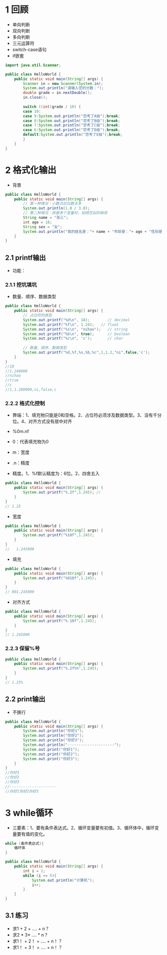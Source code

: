 # 1 回顾

+ 单向判断
+ 双向判断
+ 多向判断
+ 三元运算符
+ switch-case语句
+ if嵌套

```java
import java.util.Scanner;

public class HelloWorld {
	public static void main(String[] args) {
		Scanner in = new Scanner(System.in);
		System.out.println("请输入您的分数：");
		double grade = in.nextDouble();
		in.close();
		
		switch ((int)grade / 10) {
		case 10:
		case 9:System.out.println("您考了A级");break;
		case 8:System.out.println("您考了B级");break;
		case 7:System.out.println("您考了C级");break;
		case 6:System.out.println("您考了D级");break;
		default:System.out.println("您考了E级");break;
		}
	}
}
```

# 2 格式化输出

+ 背景

```java
public class HelloWorld {
	public static void main(String[] args) {
		// 第一种情况：小数点后位数太多
		System.out.println(1.0 / 3.0);
		// 第二种情况：拼接多个变量时，如绣花似的麻烦
		String name = "张三";
		int age = 18;
		String sex = "女";
		System.out.println("我的姓名是："+ name + "年龄是："+ age + "性别是：" + sex);
	}
}
```

## 2.1 printf输出

+ 功能：

### 2.1.1 挖坑填坑

+ 数量、顺序、数据类型

```java
public class HelloWorld {
	public static void main(String[] args) {
		// 占位符的类型
		System.out.printf("%d\n", 18);        // decimal
		System.out.printf("%f\n", 1.24);   // float
		System.out.printf("%s\n", "nihao");   // string
		System.out.printf("%b\n", true);      // boolean
		System.out.printf("%c\n", 'c');       // char
		
		// 数量、顺序、数据类型
		System.out.printf("%d,%f,%s,%b,%c",1,1.2,"ni",false,'c');
	}
}
//18
//1.240000
//nihao
//true
//c
//1,1.200000,ni,false,c
```

### 2.2.2 格式化控制

+ 弊端：1、填充物只能是0和空格。2、占位符必须涉及数据类型。3、没有千分位。4、对齐方式没有居中对齐

+ %0m.nf
+ 0：代表填充物为0
+ m：宽度
+ .n：精度

+ 精度。1、%f默认精度为：6位。2、四舍五入

```java
public class HelloWorld {
	public static void main(String[] args) {
		System.out.printf("%.2f",1.245); // 
	}
}
// 1.25
```

+ 宽度

```java
public class HelloWorld {
	public static void main(String[] args) {
		System.out.printf("%10f",1.245); 
	}
}
//   1.245000
```

+ 填充

```java
public class HelloWorld {
	public static void main(String[] args) {
		System.out.printf("%010f",1.245); 
	}
}
// 001.245000
```

+ 对齐方式

```java
public class HelloWorld {
	public static void main(String[] args) {
		System.out.printf("%-10f",1.245); 
	}
}
// 1.245000  
```

### 2.2.3 保留%号

```java
public class HelloWorld {
	public static void main(String[] args) {
		System.out.printf("%.2f%%",1.245); 
	}
}
// 1.25%
```

## 2.2 print输出

+ 不换行

```java
public class HelloWorld {
	public static void main(String[] args) {
		System.out.println("你好1");
		System.out.println("你好2");
		System.out.println("你好3");
		System.out.println("---------------------");
		System.out.print("你好1");
		System.out.print("你好2");
		System.out.print("你好3");
	}
}
//你好1
//你好2
//你好3
//---------------------
//你好1你好2你好3
```

# 3 while循环

+ 三要素：1、要有条件表达式。2、循环变量要有初值。3、循环体中，循环变量要有值的变化。

```java
while (条件表达式){
	循环体
}
```

```java
public class HelloWorld {
	public static void main(String[] args) {
		int i = 1;
		while (i <= 5){
			System.out.println("计算机");
			i++;
		}
	}
}
```

## 3.1 练习

+ 求1 + 2 + .... + n？
+ 求2 * 3* .... * n？
+ 求1！ + 2！ + .... + n！？
+ 求1！ + 3！ + .... + n！？



